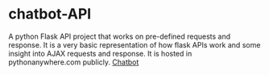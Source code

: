 # chatbot-API
 
A python Flask API project that works on pre-defined requests and response. It is a very basic representation of how flask APIs work and some insight into AJAX requests and response. It is hosted in pythonanywhere.com publicly. [Chatbot](https://arzalem.pythonanywhere.com)
